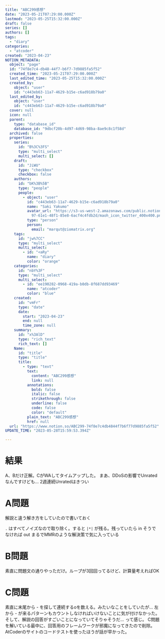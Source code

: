 ```yaml
---
title: "ABC299感想"
date: "2023-05-21T07:29:00.000Z"
lastmod: "2023-05-25T15:32:00.000Z"
draft: false
series: []
authors: []
tags:
  - "diary"
categories:
  - "atcoder"
created: "2023-04-23"
NOTION_METADATA:
  object: "page"
  id: "74f8e7c4-db48-44f7-b6f7-7d9885fa5f52"
  created_time: "2023-05-21T07:29:00.000Z"
  last_edited_time: "2023-05-25T15:32:00.000Z"
  created_by:
    object: "user"
    id: "c443eb63-11a7-4629-b15e-c6ad918b79a0"
  last_edited_by:
    object: "user"
    id: "c443eb63-11a7-4629-b15e-c6ad918b79a0"
  cover: null
  icon: null
  parent:
    type: "database_id"
    database_id: "9dbcf20b-4d97-4d69-98ba-8ae9c8c1f58d"
  archived: false
  properties:
    series:
      id: "B%3C%3FS"
      type: "multi_select"
      multi_select: []
    draft:
      id: "JiWU"
      type: "checkbox"
      checkbox: false
    authors:
      id: "bK%3B%5B"
      type: "people"
      people:
        - object: "user"
          id: "c443eb63-11a7-4629-b15e-c6ad918b79a0"
          name: "Saki Yakumo"
          avatar_url: "https://s3-us-west-2.amazonaws.com/public.notion-static.com/3ad1c4\
            97-61e1-48f1-85e8-6acf4c4fdb2d/maoh_icon_twitter_400x400.png"
          type: "person"
          person:
            email: "marqut@ziomatrix.org"
    tags:
      id: "jw%7CC"
      type: "multi_select"
      multi_select:
        - id: "<aRy"
          name: "diary"
          color: "orange"
    categories:
      id: "nbY%3F"
      type: "multi_select"
      multi_select:
        - id: "ee190282-0968-419a-b0db-8f687dd93469"
          name: "atcoder"
          color: "blue"
    created:
      id: "vmFr"
      type: "date"
      date:
        start: "2023-04-23"
        end: null
        time_zone: null
    summary:
      id: "x%3AlD"
      type: "rich_text"
      rich_text: []
    Name:
      id: "title"
      type: "title"
      title:
        - type: "text"
          text:
            content: "ABC299感想"
            link: null
          annotations:
            bold: false
            italic: false
            strikethrough: false
            underline: false
            code: false
            color: "default"
          plain_text: "ABC299感想"
          href: null
  url: "https://www.notion.so/ABC299-74f8e7c4db4844f7b6f77d9885fa5f52"
UPDATE_TIME: "2023-05-28T15:59:53.394Z"

---
```

<link rel="stylesheet" href="https://cdn.jsdelivr.net/npm/katex@0.16.2/dist/katex.min.css" integrity="sha384-bYdxxUwYipFNohQlHt0bjN/LCpueqWz13HufFEV1SUatKs1cm4L6fFgCi1jT643X" crossorigin="anonymous">


# 結果


A、Bだけ正解。CがWAしてタイムアップした。 まあ、DDoSの影響でUnratedなんですけども… 2週連続Unratedはきつい


# A問題


解説と違う解き方をしていたので書いておく


`.` はすべてノイズなので取り除く。すると `|*|` が残る。残っていたら in そうでなければ out まるでMMRのような解決策で気に入っている


# B問題


素直に問題文の通りやっただけ。ループが3回回ってるけど、計算量考えればOK


# C問題


素直に末尾から - を探して連続するoを数える。みたいなことをしていたが… 左から - が来るパターンもカウントしなければいけないことに気が付けなかった。 そして、解説の回答がすごいことになっていてそりゃそうだ… って感じ。 C問題を解いている最中に、回答用のフレームワークが邪魔になってきたので削除。 AtCoderのサイトのコードテストを使ったほうが話が早かった。

